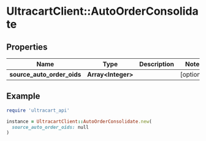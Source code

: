 # UltracartClient::AutoOrderConsolidate

## Properties

| Name | Type | Description | Notes |
| ---- | ---- | ----------- | ----- |
| **source_auto_order_oids** | **Array&lt;Integer&gt;** |  | [optional] |

## Example

```ruby
require 'ultracart_api'

instance = UltracartClient::AutoOrderConsolidate.new(
  source_auto_order_oids: null
)
```

